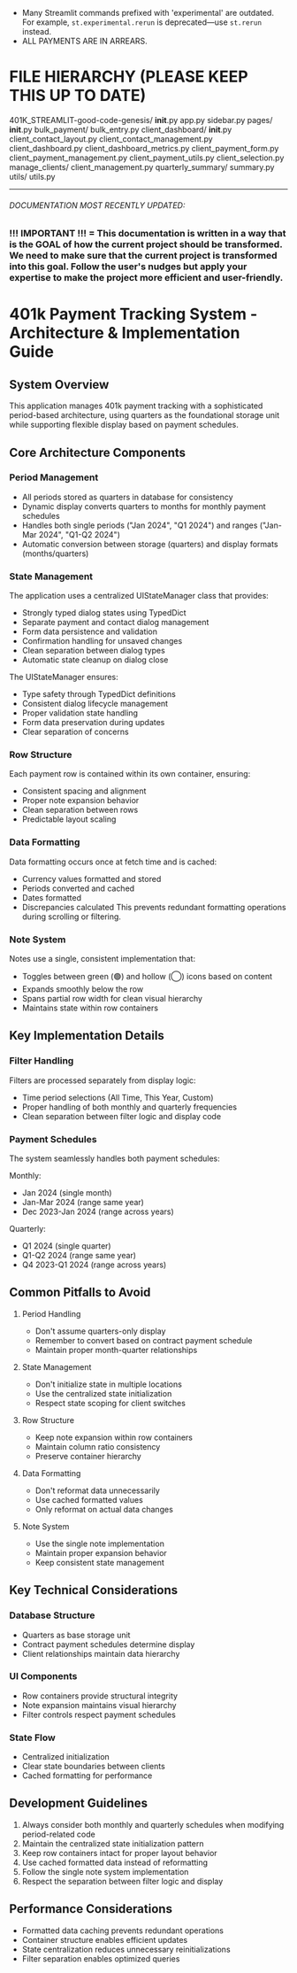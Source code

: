 - Many Streamlit commands prefixed with 'experimental' are outdated. For example, `st.experimental.rerun` is deprecated—use `st.rerun` instead.
- ALL PAYMENTS ARE IN ARREARS. 




# FILE HIERARCHY (PLEASE KEEP THIS UP TO DATE)

401K_STREAMLIT-good-code-genesis/
    __init__.py
    app.py
    sidebar.py
    pages/
        __init__.py
        bulk_payment/
            bulk_entry.py
        client_dashboard/
            __init__.py
            client_contact_layout.py
            client_contact_management.py
            client_dashboard.py
            client_dashboard_metrics.py
            client_payment_form.py
            client_payment_management.py
            client_payment_utils.py
            client_selection.py
        manage_clients/
            client_management.py
        quarterly_summary/
            summary.py
    utils/
        utils.py

---

###### DOCUMENTATION MOST RECENTLY UPDATED: ######

### !!! IMPORTANT !!! = This documentation is written in a way that is the GOAL of how the **current project should be transformed**. We need to make sure that the current project is transformed into this goal. Follow the user's nudges but apply your expertise to make the project more efficient and user-friendly. 


# 401k Payment Tracking System - Architecture & Implementation Guide

## System Overview
This application manages 401k payment tracking with a sophisticated period-based architecture, using quarters as the foundational storage unit while supporting flexible display based on payment schedules.

## Core Architecture Components

### Period Management
- All periods stored as quarters in database for consistency
- Dynamic display converts quarters to months for monthly payment schedules
- Handles both single periods ("Jan 2024", "Q1 2024") and ranges ("Jan-Mar 2024", "Q1-Q2 2024")
- Automatic conversion between storage (quarters) and display formats (months/quarters)

### State Management
The application uses a centralized UIStateManager class that provides:
- Strongly typed dialog states using TypedDict
- Separate payment and contact dialog management
- Form data persistence and validation
- Confirmation handling for unsaved changes
- Clean separation between dialog types
- Automatic state cleanup on dialog close

The UIStateManager ensures:
- Type safety through TypedDict definitions
- Consistent dialog lifecycle management
- Proper validation state handling
- Form data preservation during updates
- Clear separation of concerns

### Row Structure
Each payment row is contained within its own container, ensuring:
- Consistent spacing and alignment
- Proper note expansion behavior
- Clean separation between rows
- Predictable layout scaling

### Data Formatting
Data formatting occurs once at fetch time and is cached:
- Currency values formatted and stored
- Periods converted and cached
- Dates formatted
- Discrepancies calculated
This prevents redundant formatting operations during scrolling or filtering.

### Note System
Notes use a single, consistent implementation that:
- Toggles between green (🟢) and hollow (◯) icons based on content
- Expands smoothly below the row
- Spans partial row width for clean visual hierarchy
- Maintains state within row containers

## Key Implementation Details

### Filter Handling
Filters are processed separately from display logic:
- Time period selections (All Time, This Year, Custom)
- Proper handling of both monthly and quarterly frequencies
- Clean separation between filter logic and display code

### Payment Schedules
The system seamlessly handles both payment schedules:

Monthly:
- Jan 2024         (single month)
- Jan-Mar 2024     (range same year)
- Dec 2023-Jan 2024 (range across years)

Quarterly:
- Q1 2024         (single quarter)
- Q1-Q2 2024      (range same year)
- Q4 2023-Q1 2024 (range across years)
## Common Pitfalls to Avoid

1. Period Handling
   - Don't assume quarters-only display
   - Remember to convert based on contract payment schedule
   - Maintain proper month-quarter relationships

2. State Management
   - Don't initialize state in multiple locations
   - Use the centralized state initialization
   - Respect state scoping for client switches

3. Row Structure
   - Keep note expansion within row containers
   - Maintain column ratio consistency
   - Preserve container hierarchy

4. Data Formatting
   - Don't reformat data unnecessarily
   - Use cached formatted values
   - Only reformat on actual data changes

5. Note System
   - Use the single note implementation
   - Maintain proper expansion behavior
   - Keep consistent state management

## Key Technical Considerations

### Database Structure
- Quarters as base storage unit
- Contract payment schedules determine display
- Client relationships maintain data hierarchy

### UI Components
- Row containers provide structural integrity
- Note expansion maintains visual hierarchy
- Filter controls respect payment schedules

### State Flow
- Centralized initialization
- Clear state boundaries between clients
- Cached formatting for performance

## Development Guidelines

1. Always consider both monthly and quarterly schedules when modifying period-related code
2. Maintain the centralized state initialization pattern
3. Keep row containers intact for proper layout behavior
4. Use cached formatted data instead of reformatting
5. Follow the single note system implementation
6. Respect the separation between filter logic and display

## Performance Considerations
- Formatted data caching prevents redundant operations
- Container structure enables efficient updates
- State centralization reduces unnecessary reinitializations
- Filter separation enables optimized queries





